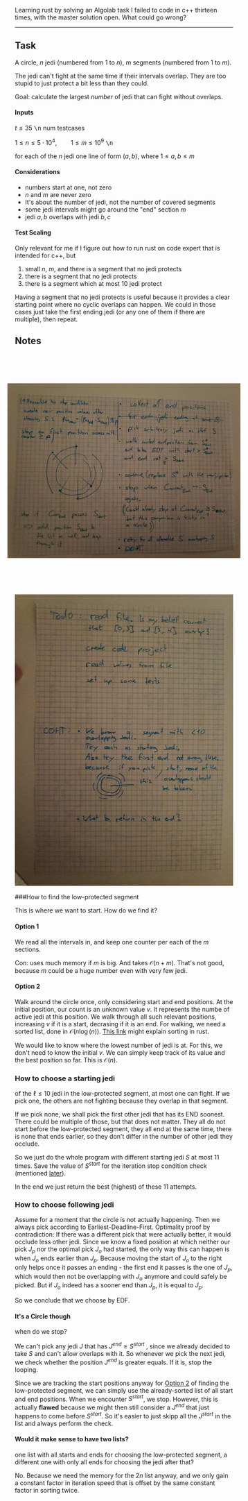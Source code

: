 Learning rust by solving an Algolab task I failed to code in c++ thirteen times, with the master solution open. What could go wrong?

<hr/>

## Task

A circle, $n$ jedi (numbered from $1$ to $n$), $m$ segments (numbered from $1$ to $m$).

The jedi can't fight at the same time if their intervals overlap. They are too stupid to just protect a bit less than they could.

Goal: calculate the largest *number* of jedi that can fight without overlaps.

#### Inputs

$t \leq 35$ <kbd>\n</kbd> num testcases

$1 \leq n \leq 5\cdot10^4,\qquad 1\leq m \leq 10^9$ <kbd>\n</kbd>

for each of the $n$ jedi one line of form $(a,b)$, where $1\leq a, b \leq m$

#### Considerations

* numbers start at one, not zero
* $n$ and $m$ are never zero
* It's about the number of jedi, not the number of covered segments
* some jedi intervals might go around the "end" section $m$
* jedi $a,b$ overlaps with jedi $b,c$

#### Test Scaling

Only relevant for me if I figure out how to run rust on code expert that is intended for c++, but

1. small $n$, $m$, and there is a segment that no jedi protects
2. there is a segment that no jedi protects
3. there is a segment which at most 10 jedi protect

Having a segment that no jedi protects is useful because it provides a clear starting point where no cyclic overlaps can happen. We could in those cases just take the first ending jedi (or any one of them if there are multiple), then repeat.

## Notes


<center><img src="./notes/note1.jpg" style="transform:rotate(-90deg);width:80%" /> </center>

![](./notes/note2.jpg)

###How to find the low-protected segment

This is where we want to start. How do we find it?

#### Option 1

We read all the intervals in, and keep one counter per each of the $m$ sections.

Con: uses much memory if $m$ is big. And takes $\mathcal{O}(n+m)$. That's not good, because $m$ could be a huge number even with very few jedi.

#### Option 2

Walk around the circle once, only considering start and end positions.
At the initial position, our count is an unknown value $v$. It represents the numbe of active jedi at this position. We walk through all such relevant positions, increasing $v$ if it is a start, decrasing if it is an end. For walking, we need a sorted list, done in $\mathcal{O}\left(n \log {\left(n\right)}\right)$.
[This link](https://stackoverflow.com/questions/56105305/how-to-sort-a-vec-of-structs-by-a-string-field) might explain sorting in rust.

We would like to know where the lowest number of jedi is at. For this, we don't need to know the initial $v$. We can simply keep track of its value and the best position so far. This is $\mathcal{O}(n)$.

### How to choose a starting jedi

of the $\ell \leq 10$ jedi in the low-protected segment, at most one can fight. If we pick one, the others are not fighting because they overlap in that segment.

If we pick none, we shall pick the first other jedi that has its END soonest. There could be multiple of those, but that does not matter. They all do not start before the low-protected segment, they all end at the same time, there is none that ends earlier, so they don't differ in the number of other jedi they occlude.

So we just do the whole program with different starting jedi $S$ at most $11$ times.
Save the value of $S^{start}$ for the iteration stop condition check (mentioned [later](#it's-a-Circle-though)).

In the end we just return the best (highest) of these 11 attempts.

### How to choose following jedi

Assume for a moment that the circle is not actually happening. Then we always pick according to Earliest-Deadline-First. Optimality proof by contradiction: If there was a different pick that were actually better, it would occlude less other jedi. Since we know a fixed position at which neither our pick $J_p$ nor the optimal pick $J_o$ had started, the only way this can happen is when $J_o$ ends earlier than $J_p$. Because moving the start of $J_o$ to the right only helps once it passes an ending - the first end it passes is the one of $J_p$, which would then not be overlapping with $J_o$ anymore and could safely be picked. But if $J_o$ indeed has a sooner end than $J_p$, it is equal to $J_p$.

So we conclude that we choose by EDF.

#### It's a Circle though

when do we stop? 

We can't pick any jedi $J$ that has $J^{end} \geq S^{start}$ , since we already decided to take $S$ and can't allow overlaps with it. So whenever we pick the next jedi, we check whether the position $J^{end}$ is greater equals. If it is, stop the looping.

Since we are tracking the start positions anyway for [Option 2](#Option-2) of finding the low-protected segment, we can simply use the already-sorted list of all start and end positions. When we encounter $S^{start}$, we stop. However, this is actually **flawed** because we might then still consider a $J^{end}$ that just happens to come before $S^{start}$. So it's easier to just skipp all the $J^{start}$ in the list and always perform the check.

#### Would it make sense to have two lists?

one list with all starts and ends for choosing the low-protected segment, a different one with only all ends for choosing the jedi after that?

No. Because we need the memory for the $2n$ list anyway, and we only gain a constant factor in iteration speed that is offset by the same constant factor in sorting twice.

